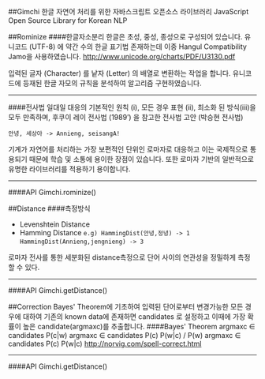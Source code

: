 ##Gimchi
한글 자연어 처리를 위한 자바스크립트 오픈소스 라이브러리
JavaScript Open Source Library for Korean NLP


##Rominize
####한글자소분리
한글은 초성, 중성, 종성으로 구성되어 있습니다. 유니코드 (UTF-8) 에 약간 수의 한글 표기법 존재하는데 이중 Hangul Compatibility Jamo을 사용하였습니다.
http://www.unicode.org/charts/PDF/U3130.pdf

입력된 글자 (Character) 를 낱자 (Letter) 의 배열로 변환하는 작업을 합니다.
유니코드에 등재된 한글 자모의 규칙을 분석하여 알고리즘 구현하였습니다.

- - -


####전사법
일대일 대응의 기본적인 원칙 (i), 모든 경우 표현 (ii), 최소화 된 방식(iii)을 모두 만족하며, 후쿠이 레이 전사법 (1989’) 을 참고한 전사법 고안 (박승현 전사법)

`안녕, 세상아 -> Annieng, seisangA! `
> 
기계가 자연어를 처리하는 가장 보편적인 단위인 로마자로 대응하고 이는 국제적으로 통용되기 때문에 학습 및 소통에 용이한 장점이 있습니다.
또한 로마자 기반의 일반적으로 유명한 라이브러리를 적용하기 용이합니다.
- - -

####API
Gimchi.rominize()

##Distance
####측정방식
- Levenshtein Distance
- Hamming Distance
`e.g) HammingDist(안녕,정녕) -> 1`
`HammingDist(Annieng,jengnieng) -> 3`
> 
로마자 전사를 통한 세분화된 distance측정으로 단어 사이의 연관성을 정밀하게 측정 할 수 있다.
- - -
####API
Gimchi.getDistance()


##Correction
Bayes' Theorem에 기초하여 입력된 단어로부터 변경가능한 모든 경우에 대하여 기존의 known data에 존재하면 candidates 로 설정하고 이때에 가장 확률이 높은 candidate(argmaxc)를 추출합니다.
####Bayes' Theorem
argmaxc ∈ candidates P(c|w)
argmaxc ∈ candidates P(c) P(w|c) / P(w)
argmaxc ∈ candidates P(c) P(w|c)
http://norvig.com/spell-correct.html
- - -
####API
Gimchi.getDistance()

